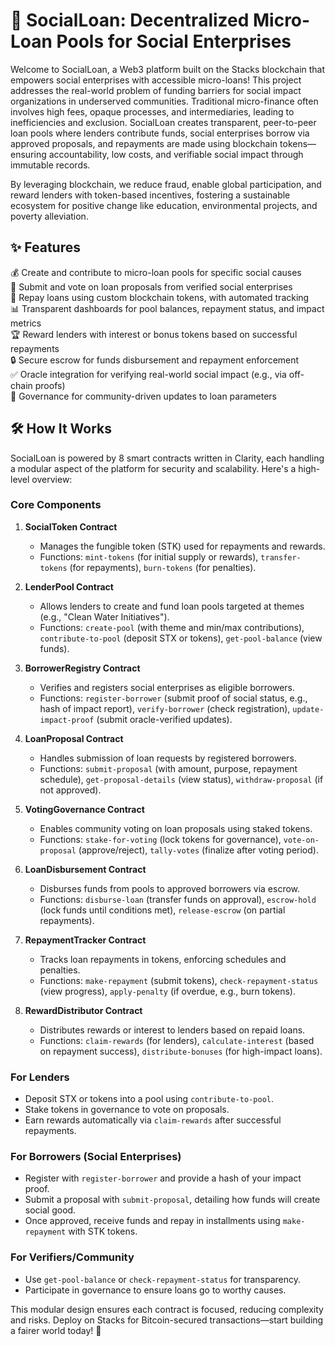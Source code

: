 # 🌱 SocialLoan: Decentralized Micro-Loan Pools for Social Enterprises

Welcome to SocialLoan, a Web3 platform built on the Stacks blockchain that empowers social enterprises with accessible micro-loans! This project addresses the real-world problem of funding barriers for social impact organizations in underserved communities. Traditional micro-finance often involves high fees, opaque processes, and intermediaries, leading to inefficiencies and exclusion. SocialLoan creates transparent, peer-to-peer loan pools where lenders contribute funds, social enterprises borrow via approved proposals, and repayments are made using blockchain tokens—ensuring accountability, low costs, and verifiable social impact through immutable records.

By leveraging blockchain, we reduce fraud, enable global participation, and reward lenders with token-based incentives, fostering a sustainable ecosystem for positive change like education, environmental projects, and poverty alleviation.

## ✨ Features

💰 Create and contribute to micro-loan pools for specific social causes  
📝 Submit and vote on loan proposals from verified social enterprises  
🔄 Repay loans using custom blockchain tokens, with automated tracking  
📊 Transparent dashboards for pool balances, repayment status, and impact metrics  
🏆 Reward lenders with interest or bonus tokens based on successful repayments  
🔒 Secure escrow for funds disbursement and repayment enforcement  
✅ Oracle integration for verifying real-world social impact (e.g., via off-chain proofs)  
🚀 Governance for community-driven updates to loan parameters  

## 🛠 How It Works

SocialLoan is powered by 8 smart contracts written in Clarity, each handling a modular aspect of the platform for security and scalability. Here's a high-level overview:

### Core Components

1. **SocialToken Contract**  
   - Manages the fungible token (STK) used for repayments and rewards.  
   - Functions: `mint-tokens` (for initial supply or rewards), `transfer-tokens` (for repayments), `burn-tokens` (for penalties).  

2. **LenderPool Contract**  
   - Allows lenders to create and fund loan pools targeted at themes (e.g., "Clean Water Initiatives").  
   - Functions: `create-pool` (with theme and min/max contributions), `contribute-to-pool` (deposit STX or tokens), `get-pool-balance` (view funds).  

3. **BorrowerRegistry Contract**  
   - Verifies and registers social enterprises as eligible borrowers.  
   - Functions: `register-borrower` (submit proof of social status, e.g., hash of impact report), `verify-borrower` (check registration), `update-impact-proof` (submit oracle-verified updates).  

4. **LoanProposal Contract**  
   - Handles submission of loan requests by registered borrowers.  
   - Functions: `submit-proposal` (with amount, purpose, repayment schedule), `get-proposal-details` (view status), `withdraw-proposal` (if not approved).  

5. **VotingGovernance Contract**  
   - Enables community voting on loan proposals using staked tokens.  
   - Functions: `stake-for-voting` (lock tokens for governance), `vote-on-proposal` (approve/reject), `tally-votes` (finalize after voting period).  

6. **LoanDisbursement Contract**  
   - Disburses funds from pools to approved borrowers via escrow.  
   - Functions: `disburse-loan` (transfer funds on approval), `escrow-hold` (lock funds until conditions met), `release-escrow` (on partial repayments).  

7. **RepaymentTracker Contract**  
   - Tracks loan repayments in tokens, enforcing schedules and penalties.  
   - Functions: `make-repayment` (submit tokens), `check-repayment-status` (view progress), `apply-penalty` (if overdue, e.g., burn tokens).  

8. **RewardDistributor Contract**  
   - Distributes rewards or interest to lenders based on repaid loans.  
   - Functions: `claim-rewards` (for lenders), `calculate-interest` (based on repayment success), `distribute-bonuses` (for high-impact loans).  

### For Lenders
- Deposit STX or tokens into a pool using `contribute-to-pool`.  
- Stake tokens in governance to vote on proposals.  
- Earn rewards automatically via `claim-rewards` after successful repayments.  

### For Borrowers (Social Enterprises)
- Register with `register-borrower` and provide a hash of your impact proof.  
- Submit a proposal with `submit-proposal`, detailing how funds will create social good.  
- Once approved, receive funds and repay in installments using `make-repayment` with STK tokens.  

### For Verifiers/Community
- Use `get-pool-balance` or `check-repayment-status` for transparency.  
- Participate in governance to ensure loans go to worthy causes.  

This modular design ensures each contract is focused, reducing complexity and risks. Deploy on Stacks for Bitcoin-secured transactions—start building a fairer world today! 🚀
